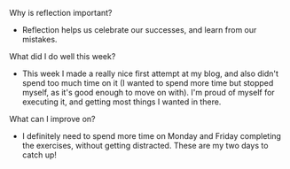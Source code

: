 Why is reflection important?

- Reflection helps us celebrate our successes, and learn from our mistakes.

What did I do well this week?

- This week I made a really nice first attempt at my blog, and also didn't spend too much time on it (I wanted to spend more time but stopped myself, as it's good enough to move on with). I'm proud of myself for executing it, and getting most things I wanted in there.

What can I improve on?
- I definitely need to spend more time on Monday and Friday completing the exercises, without getting distracted. These are my two days to catch up!
